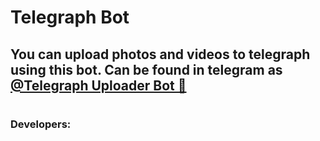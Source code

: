 # Telegraph Bot

## You can upload photos and videos to telegraph using this bot. Can be found in telegram as [@Telegraph Uploader Bot 🌷](https://t.me/The_Thelegraph_Uploader_Bot)


#
### Developers:



